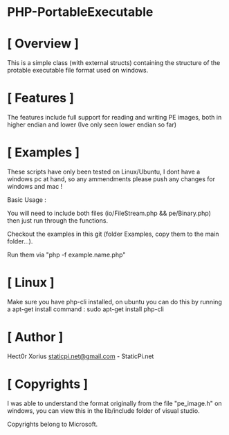 # PHP-PortableExecutable

# [ Overview ]
This is a simple class (with external structs) containing the structure of the protable executable file format used on windows.

# [ Features ]
The features include full support for reading and writing PE images, both in higher endian and lower (Ive only seen lower endian so far)

# [ Examples ]
These scripts have only been tested on Linux/Ubuntu, I dont have a windows pc at hand, so any ammendments please push any changes for windows and mac !

Basic Usage :

You will need to include both files (io/FileStream.php && pe/Binary.php) then just run through the functions.

Checkout the examples in this git (folder Examples, copy them to the main folder...).

Run them via "php -f example.name.php"

# [ Linux ]
Make sure you have php-cli installed, on ubuntu you can do this by running a apt-get install command :
sudo apt-get install php-cli

# [ Author ]
Hect0r Xorius <staticpi.net@gmail.com> - StaticPi.net

# [ Copyrights ]
I was able to understand the format originally from the file "pe_image.h" on windows, you can view this in the lib/include folder of visual studio.

Copyrights belong to Microsoft.
